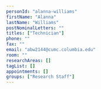 ```yaml
---
personId: "alanna-williams"
firstName: "Alanna"
lastName: "Williams"
postNominalLetters: ""
titles: ["Technician"]
phone: ""
fax: ""
email: "abw2144@cumc.columbia.edu"
room: ""
researchAreas: []
tagList: []
appointments: []
groups: ["Research Staff"]
---
```


